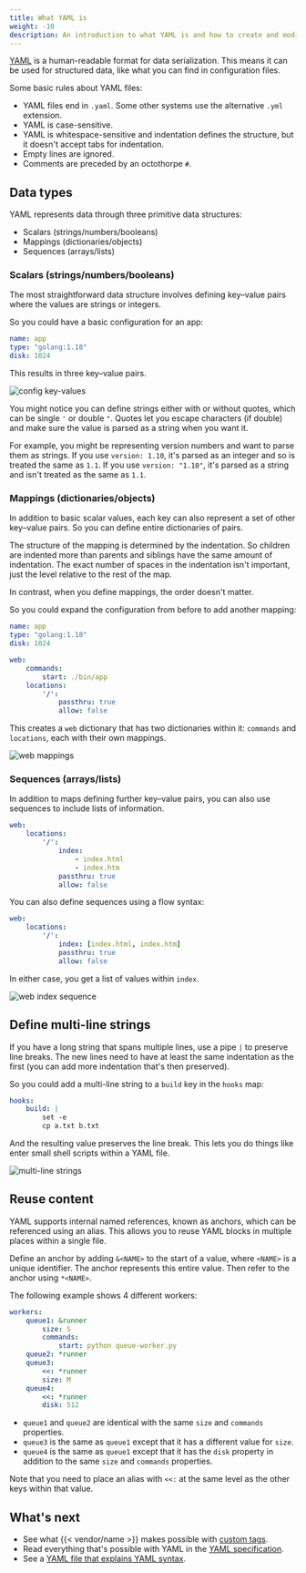 ```yaml
---
title: What YAML is
weight: -10
description: An introduction to what YAML is and how to create and modify YAML files.
---
```


[YAML](https://en.wikipedia.org/wiki/YAML) is a human-readable format for data serialization.
This means it can be used for structured data, like what you can find in configuration files.

Some basic rules about YAML files:

- YAML files end in `.yaml`.
  Some other systems use the alternative `.yml` extension.
- YAML is case-sensitive.
- YAML is whitespace-sensitive and indentation defines the structure,
  but it doesn't accept tabs for indentation.
- Empty lines are ignored.
- Comments are preceded by an octothorpe `#`.

## Data types

YAML represents data through three primitive data structures:

- Scalars (strings/numbers/booleans)
- Mappings (dictionaries/objects)
- Sequences (arrays/lists)

### Scalars (strings/numbers/booleans)

The most straightforward data structure involves defining key–value pairs where the values are strings or integers.

So you could have a basic configuration for an app:

```yaml {location=".platform.app.yaml"}
name: app
type: "golang:1.18"
disk: 1024
```

This results in three key–value pairs.

![config key-values](/images/yaml/basic.svg)

You might notice you can define strings either with or without quotes, which can be single `'` or double `"`.
Quotes let you escape characters (if double) and make sure the value is parsed as a string when you want it.

For example, you might be representing version numbers and want to parse them as strings.
If you use `version: 1.10`, it's parsed as an integer and so is treated the same as `1.1`.
If you use `version: "1.10"`, it's parsed as a string and isn't treated as the same as `1.1`.

### Mappings (dictionaries/objects)

In addition to basic scalar values, each key can also represent a set of other key–value pairs.
So you can define entire dictionaries of pairs.

The structure of the mapping is determined by the indentation.
So children are indented more than parents and siblings have the same amount of indentation.
The exact number of spaces in the indentation isn't important, just the level relative to the rest of the map.

In contrast, when you define mappings, the order doesn't matter.

So you could expand the configuration from before to add another mapping:

```yaml {location=".platform.app.yaml"}
name: app
type: "golang:1.18"
disk: 1024

web:
    commands:
        start: ./bin/app
    locations:
        '/':
            passthru: true
            allow: false
```

This creates a `web` dictionary that has two dictionaries within it: `commands` and `locations`,
each with their own mappings.

![web mappings](/images/yaml/mapping.svg)

### Sequences (arrays/lists)

In addition to maps defining further key–value pairs, you can also use sequences to include lists of information.

```yaml {location=".platform.app.yaml"}
web:
    locations:
        '/':
            index:
                - index.html
                - index.htm
            passthru: true
            allow: false
```

You can also define sequences using a flow syntax:

```yaml {location=".platform.app.yaml"}
web:
    locations:
        '/':
            index: [index.html, index.htm]
            passthru: true
            allow: false
```

In either case, you get a list of values within `index`.

![web index sequence](/images/yaml/sequence.svg)

## Define multi-line strings

If you have a long string that spans multiple lines, use a pipe `|` to preserve line breaks.
The new lines need to have at least the same indentation as the first
(you can add more indentation that's then preserved).

So you could add a multi-line string to a `build` key in the `hooks` map:

```yaml {location=".platform.app.yaml"}
hooks:
    build: |
        set -e
        cp a.txt b.txt
```

And the resulting value preserves the line break.
This lets you do things like enter small shell scripts within a YAML file.

![multi-line strings](/images/yaml/multi-line.svg)

## Reuse content

YAML supports internal named references, known as anchors, which can be referenced using an alias.
This allows you to reuse YAML blocks in multiple places within a single file.

Define an anchor by adding `&<NAME>` to the start of a value, where `<NAME>` is a unique identifier.
The anchor represents this entire value.
Then refer to the anchor using `*<NAME>`.

The following example shows 4 different workers:

```yaml {location=".platform.app.yaml"}
workers:
    queue1: &runner
        size: S
        commands:
            start: python queue-worker.py
    queue2: *runner
    queue3: 
        <<: *runner
        size: M
    queue4: 
        <<: *runner
        disk: 512
```

- `queue1` and `queue2` are identical with the same `size` and `commands` properties.
- `queue3` is the same as `queue1` except that it has a different value for `size`.
- `queue4` is the same as `queue1` except that it has the `disk` property in addition to the same `size` and `commands` properties.

Note that you need to place an alias with `<<:` at the same level as the other keys within that value.

## What's next

- See what {{< vendor/name >}} makes possible with [custom tags](./platform-yaml-tags.md).
- Read everything that's possible with YAML in the [YAML specification](https://yaml.org/spec/1.2.2/).
- See a [YAML file that explains YAML syntax](https://learnxinyminutes.com/docs/yaml/).
